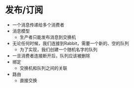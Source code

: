 # 发布/订阅
- 一个消息传递给多个消费者
- 消息模型
	- 生产者只能发布消息到交换机
- 无论任何时候，我们连接到Rabbit，需要一个新的、空的队列
	- 为了实现，我们创建一个随机名字的队列
- 一旦消费者连接断开后，队列应该被删除
- 绑定
	- 交换机和队列之间的关联
- 路由
	- 直接交换